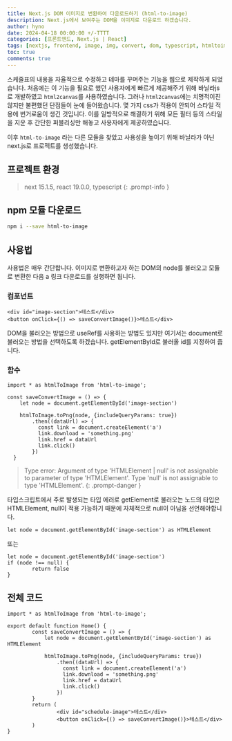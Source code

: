 ```yaml
---
title: Next.js DOM 이미지로 변환하여 다운로드하기 (html-to-image)
description: Next.js에서 보여주는 DOM을 이미지로 다운로드 하겠습니다.
author: hyno
date: 2024-04-18 00:00:00 +/-TTTT
categories: [프론트엔드, Next.js | React]
tags: [nextjs, frontend, image, img, convert, dom, typescript, htmltoimage, html2canvas]
toc: true
comments: true
---
```


스케줄표의 내용을 자율적으로 수정하고 테마를 꾸며주는 기능을 웹으로 제작하게 되었습니다.
처음에는 이 기능을 필요로 했던 사용자에게 빠르게 제공해주기 위해 바닐라js로 개발하였고 `html2canvas`를 사용하였습니다.
그러나 `html2canvas`에는 치명적이진 않지만 불편했던 단점들이 눈에 들어왔습니다. 몇 가지 css가 적용이 안되어 스타일 적용에 번거로움이 생긴 것입니다.
이를 일방적으로 해결하기 위해 모든 필터 등의 스타일을 지운 후 간단한 퍼블리싱만 해놓고 사용자에게 제공하였습니다.

이후 `html-to-image` 라는 다른 모듈을 찾았고 사용성을 높이기 위해 바닐라가 아닌 next.js로 프로젝트를 생성했습니다.

## 프로젝트 환경

> next 15.1.5, react 19.0.0, typescript
{: .prompt-info }

## npm 모듈 다운로드

```bash
npm i --save html-to-image
```

## 사용법

사용법은 매우 간단합니다. 이미지로 변환하고자 하는 DOM의 node를 불러오고 모듈로 변환한 다음 a 링크 다운로드를 실행하면 됩니다.

### 컴포넌트

```tsx
<div id="image-section">테스트</div>
<button onClick={() => saveConvertImage()}>테스트</div>
```

DOM을 불러오는 방법으로 useRef를 사용하는 방법도 있지만 여기서는 document로 불러오는 방법을 선택하도록 하겠습니다. getElementById로 불러올 id를 지정하여 줍니다.

### 함수

```tsx
import * as htmlToImage from 'html-to-image';

const saveConvertImage = () => {
    let node = document.getElementById('image-section')

    htmlToImage.toPng(node, {includeQueryParams: true})
        .then((dataUrl) => {
          const link = document.createElement('a')
          link.download = 'something.png'
          link.href = dataUrl
          link.click()
        })
  }
```

> Type error: Argument of type 'HTMLElement | null' is not assignable to parameter of type 'HTMLElement'.
Type 'null' is not assignable to type 'HTMLElement'.
{: .prompt-danger }

타입스크립트에서 주로 발생되는 타입 에러로 getElement로 불러오는 노드의 타입은 HTMLElement, null이 적용 가능하기 때문에 자체적으로 null이 아님을 선언해야합니다.

```tsx
let node = document.getElementById('image-section') as HTMLElement
```

또는

```tsx
let node = document.getElementById('image-section')
if (node !== null) {
		return false
}
```

## 전체 코드

```tsx
import * as htmlToImage from 'html-to-image';

export default function Home() {
		const saveConvertImage = () => {
		    let node = document.getElementById('image-section') as HTMLElement

		    htmlToImage.toPng(node, {includeQueryParams: true})
		        .then((dataUrl) => {
		          const link = document.createElement('a')
		          link.download = 'something.png'
		          link.href = dataUrl
		          link.click()
		        })
		}
		return (
				<div id="schedule-image">테스트</div>
				<button onClick={() => saveConvertImage()}>테스트</div>
		)
}
```
